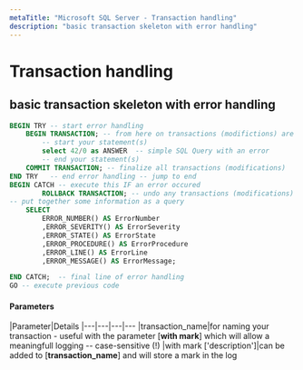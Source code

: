 ```yaml
---
metaTitle: "Microsoft SQL Server - Transaction handling"
description: "basic transaction skeleton with error handling"
---
```


# Transaction handling



## basic transaction skeleton with error handling


```sql
BEGIN TRY -- start error handling
    BEGIN TRANSACTION; -- from here on transactions (modifictions) are not final
        -- start your statement(s) 
        select 42/0 as ANSWER  -- simple SQL Query with an error
        -- end your statement(s)
    COMMIT TRANSACTION; -- finalize all transactions (modifications)
END TRY   -- end error handling -- jump to end
BEGIN CATCH -- execute this IF an error occured
        ROLLBACK TRANSACTION; -- undo any transactions (modifications)
-- put together some information as a query
    SELECT 
        ERROR_NUMBER() AS ErrorNumber
        ,ERROR_SEVERITY() AS ErrorSeverity
        ,ERROR_STATE() AS ErrorState
        ,ERROR_PROCEDURE() AS ErrorProcedure
        ,ERROR_LINE() AS ErrorLine
        ,ERROR_MESSAGE() AS ErrorMessage;

END CATCH;  -- final line of error handling
GO -- execute previous code

```



#### Parameters


|Parameter|Details
|---|---|---|---
|transaction_name|for naming your transaction - useful with the parameter [**with mark**] which will allow a meaningfull logging -- case-sensitive (!)
|with mark ['description']|can be added to [**transaction_name**] and will store a mark in the log

